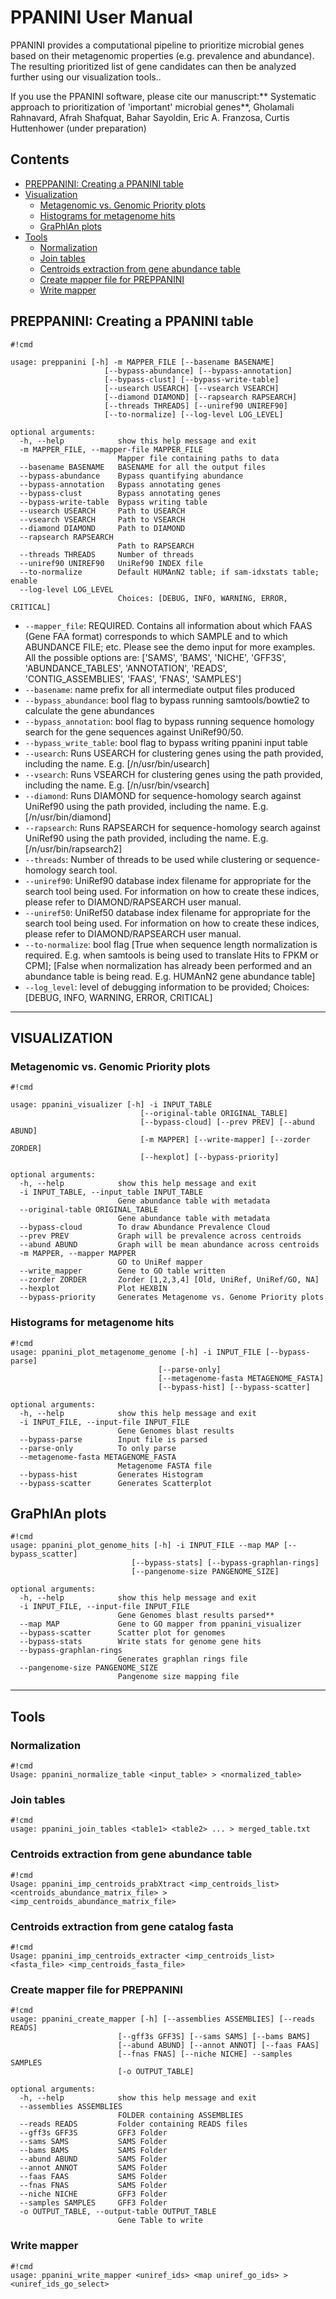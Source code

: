 # PPANINI User Manual #

PPANINI provides a computational pipeline to prioritize microbial genes based on their metagenomic properties (e.g. prevalence and abundance). The resulting prioritized list of gene candidates can then be analyzed further using our visualization tools..

If you use the PPANINI software, please cite our manuscript:** Systematic approach to prioritization of 'important' microbial genes**, Gholamali Rahnavard, Afrah Shafquat, Bahar Sayoldin, Eric A. Franzosa, Curtis Huttenhower (under preparation)
  	


## Contents ##

* [PREPPANINI: Creating a PPANINI table](#markdown-header-preppanini-creating-a-ppanini-table)
* [Visualization](#markdown-header-visualization)
    * [Metagenomic vs. Genomic Priority plots](#markdown-header-metagenomic-vs-genomic-priority-plots)
    * [Histograms for metagenome hits](#markdown-header-histograms-for-metagenome-hits)
    * [GraPhlAn plots](#markdown-header-graphlan-plots)
* [Tools](#markdown-header-tools)
    * [Normalization](#markdown-header-normalization)
    * [Join tables](#markdown-header-join-tables)
    * [Centroids extraction from gene abundance table](#markdown-header-centroids-extraction-from-gene-abundance-table)
    * [Create mapper file for PREPPANINI](#markdown-header-create-mapper-file-for-preppanini)
    * [Write mapper](#markdown-header-write-mapper)

## PREPPANINI: Creating a PPANINI table ##

```
#!cmd

usage: preppanini [-h] -m MAPPER_FILE [--basename BASENAME]
                     [--bypass-abundance] [--bypass-annotation]
                     [--bypass-clust] [--bypass-write-table]
                     [--usearch USEARCH] [--vsearch VSEARCH]
                     [--diamond DIAMOND] [--rapsearch RAPSEARCH]
                     [--threads THREADS] [--uniref90 UNIREF90]
                     [--to-normalize] [--log-level LOG_LEVEL]

optional arguments:
  -h, --help            show this help message and exit
  -m MAPPER_FILE, --mapper-file MAPPER_FILE
                        Mapper file containing paths to data
  --basename BASENAME   BASENAME for all the output files
  --bypass-abundance    Bypass quantifying abundance
  --bypass-annotation   Bypass annotating genes
  --bypass-clust        Bypass annotating genes
  --bypass-write-table  Bypass writing table
  --usearch USEARCH     Path to USEARCH
  --vsearch VSEARCH     Path to VSEARCH
  --diamond DIAMOND     Path to DIAMOND
  --rapsearch RAPSEARCH
                        Path to RAPSEARCH
  --threads THREADS     Number of threads
  --uniref90 UNIREF90   UniRef90 INDEX file
  --to-normalize        Default HUMAnN2 table; if sam-idxstats table; enable
  --log-level LOG_LEVEL
                        Choices: [DEBUG, INFO, WARNING, ERROR, CRITICAL]
```

* ``--mapper_file``: REQUIRED. Contains all information about which FAAS (Gene FAA format) corresponds to which SAMPLE and to which ABUNDANCE FILE; etc. Please see the demo input for more examples. All the possible options are: ['SAMS', 'BAMS', 'NICHE', 'GFF3S', 'ABUNDANCE_TABLES', 'ANNOTATION', 'READS', 'CONTIG_ASSEMBLIES', 'FAAS', 'FNAS', 'SAMPLES']
* ``--basename``: name prefix for all intermediate output files produced
* ``--bypass_abundance``: bool flag to bypass running samtools/bowtie2 to calculate the gene abundances
* ``--bypass_annotation``: bool flag to bypass running sequence homology search for the gene sequences against UniRef90/50.
* ``--bypass_write_table``: bool flag to bypass writing ppanini input table
* ``--usearch``: Runs USEARCH for clustering genes using the path provided, including the name. E.g. [/n/usr/bin/usearch]
* ``--vsearch``: Runs VSEARCH for clustering genes using the path provided, including the name. E.g. [/n/usr/bin/vsearch]
* ``--diamond``: Runs DIAMOND for sequence-homology search against UniRef90 using the path provided, including the name. E.g. [/n/usr/bin/diamond]
* ``--rapsearch``: Runs RAPSEARCH for sequence-homology search against UniRef90 using the path provided, including the name. E.g. [/n/usr/bin/rapsearch2]
* ``--threads``: Number of threads to be used while clustering or sequence-homology search tool.
* ``--uniref90``: UniRef90 database index filename for appropriate for the search tool being used. For information on how to create these indices, please refer to DIAMOND/RAPSEARCH user manual.
* ``--uniref50``: UniRef50 database index filename for appropriate for the search tool being used. For information on how to create these indices, please refer to DIAMOND/RAPSEARCH user manual.
* ``--to-normalize``: bool flag [True when sequence length normalization is required. E.g. when samtools is being used to translate Hits to FPKM or CPM]; [False when normalization has already been performed and an abundance table is being read. E.g. HUMAnN2 gene abundance table]
* ``--log_level``: level of debugging information to be provided; Choices: [DEBUG, INFO, WARNING, ERROR, CRITICAL]

------------------------------------------------------------------------------------------------------------------------

## VISUALIZATION ##

### Metagenomic vs. Genomic Priority plots ###

```
#!cmd

usage: ppanini_visualizer [-h] -i INPUT_TABLE
                             [--original-table ORIGINAL_TABLE]
                             [--bypass-cloud] [--prev PREV] [--abund ABUND]
                             [-m MAPPER] [--write-mapper] [--zorder ZORDER]
                             [--hexplot] [--bypass-priority]

optional arguments:
  -h, --help            show this help message and exit
  -i INPUT_TABLE, --input_table INPUT_TABLE
                        Gene abundance table with metadata
  --original-table ORIGINAL_TABLE
                        Gene abundance table with metadata
  --bypass-cloud        To draw Abundance Prevalence Cloud
  --prev PREV           Graph will be prevalence across centroids
  --abund ABUND         Graph will be mean abundance across centroids
  -m MAPPER, --mapper MAPPER
                        GO to UniRef mapper
  --write_mapper        Gene to GO table written
  --zorder ZORDER       Zorder [1,2,3,4] [Old, UniRef, UniRef/GO, NA]
  --hexplot             Plot HEXBIN
  --bypass-priority     Generates Metagenome vs. Genome Priority plots
```

### Histograms for metagenome hits ###

```
#!cmd
usage: ppanini_plot_metagenome_genome [-h] -i INPUT_FILE [--bypass-parse]
                                 [--parse-only]
                                 [--metagenome-fasta METAGENOME_FASTA]
                                 [--bypass-hist] [--bypass-scatter]

optional arguments:
  -h, --help            show this help message and exit
  -i INPUT_FILE, --input-file INPUT_FILE
                        Gene Genomes blast results
  --bypass-parse        Input file is parsed
  --parse-only          To only parse
  --metagenome-fasta METAGENOME_FASTA
                        Metagenome FASTA file
  --bypass-hist         Generates Histogram
  --bypass-scatter      Generates Scatterplot
```

## GraPhlAn plots ##

```
#!cmd
usage: ppanini_plot_genome_hits [-h] -i INPUT_FILE --map MAP [--bypass_scatter]
                           [--bypass-stats] [--bypass-graphlan-rings]
                           [--pangenome-size PANGENOME_SIZE]

optional arguments:
  -h, --help            show this help message and exit
  -i INPUT_FILE, --input-file INPUT_FILE
                        Gene Genomes blast results parsed**
  --map MAP             Gene to GO mapper from ppanini_visualizer
  --bypass-scatter      Scatter plot for genomes
  --bypass-stats        Write stats for genome gene hits
  --bypass-graphlan-rings
                        Generates graphlan rings file
  --pangenome-size PANGENOME_SIZE
                        Pangenome size mapping file
```

------------------------------------------------------------------------------------------------------------------------

## Tools ##

### Normalization ###


```
#!cmd
Usage: ppanini_normalize_table <input_table> > <normalized_table>
```

### Join tables ###


```
#!cmd
usage: ppanini_join_tables <table1> <table2> ... > merged_table.txt
```

### Centroids extraction from gene abundance table ###


```
#!cmd
Usage: ppanini_imp_centroids_prabXtract <imp_centroids_list> <centroids_abundance_matrix_file> > <imp_centroids_abundance_matrix_file>
```

### Centroids extraction from gene catalog fasta ###


```
#!cmd
Usage: ppanini_imp_centroids_extracter <imp_centroids_list> <fasta_file> <imp_centroids_fasta_file>
```

### Create mapper file for PREPPANINI ###


```
#!cmd
usage: ppanini_create_mapper [-h] [--assemblies ASSEMBLIES] [--reads READS]
                        [--gff3s GFF3S] [--sams SAMS] [--bams BAMS]
                        [--abund ABUND] [--annot ANNOT] [--faas FAAS]
                        [--fnas FNAS] [--niche NICHE] --samples SAMPLES
                        [-o OUTPUT_TABLE]

optional arguments:
  -h, --help            show this help message and exit
  --assemblies ASSEMBLIES
                        FOLDER containing ASSEMBLIES
  --reads READS         Folder containing READS files
  --gff3s GFF3S         GFF3 Folder
  --sams SAMS           SAMS Folder
  --bams BAMS           SAMS Folder
  --abund ABUND         SAMS Folder
  --annot ANNOT         SAMS Folder
  --faas FAAS           SAMS Folder
  --fnas FNAS           SAMS Folder
  --niche NICHE         GFF3 Folder
  --samples SAMPLES     GFF3 Folder
  -o OUTPUT_TABLE, --output-table OUTPUT_TABLE
                        Gene Table to write
```

### Write mapper ###

```
#!cmd
usage: ppanini_write_mapper <uniref_ids> <map uniref_go_ids> > <uniref_ids_go_select>
```
